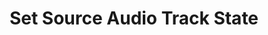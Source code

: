 ---
title: Set Source Audio Track State
description: Set the audio track state on a source
parameters:
  - name: ObsConnection
  - name: ObsScene
    type: Select
    required: true
    description: |
      Select a Scene from the drop-down
      - Can also manually type the Scene name into the box
  - name: ObsSource
    type: Select
    required: true
    description: |
      Select a Source from the drop-down
      - Can also manually type the Source name into the box
  - name: Track
    type: Select
    required: true
    description: |
      Select which audio track to change to
      - Options: `Track 1`, `Track 2`, `Track 3`, `Track 3`, `Track 5`, `Track 6`
  - name: State
    type: Select
    required: true
    description: |
      Select an audio track state

      - `Active`: Sets the audio track state to Active
      - `Inactive`: Sets the audio track state to Inactive
      - `Toggle`: Toggles the audio track state between Active and Inactive
variables: []
csharpMethods: []
---